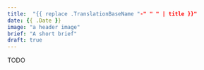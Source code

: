 ```yaml
---
title:  "{{ replace .TranslationBaseName "-" " " | title }}"
date: {{ .Date }}
image: "a header image"
brief: "A short brief"
draft: true
---
```


TODO